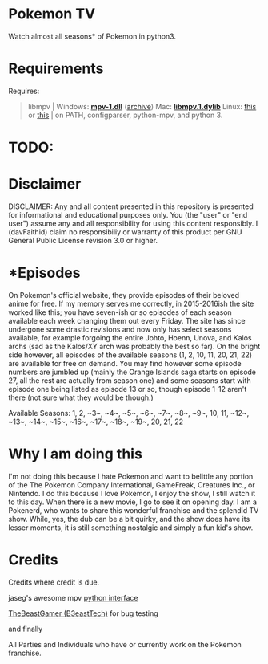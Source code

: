 # Pokemon TV

Watch almost all seasons* of Pokemon in python3.

# Requirements
Requires:

> libmpv | Windows: [**mpv-1.dll**](https://master.dl.sourceforge.net/project/mpv-player-windows/libmpv/mpv-dev-i686-20180317-git-fbcf2bf.7z)  ([archive](http://web.archive.org/web/20200117034440if_/https://master.dl.sourceforge.net/project/mpv-player-windows/libmpv/mpv-dev-i686-20180317-git-fbcf2bf.7z)) Mac: [**libmpv.1.dylib**](https://github.com/Ivshti/libmpv/blob/master/mac/lib/libmpv.1.dylib) Linux: [this](https://pkgs.org/download/libmpv) or [this](https://pkgs.org/download/libmpv-dev) | on PATH,
  configparser,
  python-mpv,
  and python 3.

# TODO:


# Disclaimer

DISCLAIMER: Any and all content presented in this repository is presented for informational and educational purposes only. You (the "user" or "end user") assume any and all responsibility for using this content responsibly. I (davFaithid) claim no responsibiliy or warranty of this product per GNU General Public License revision 3.0 or higher.

# *Episodes

On Pokemon's official website, they provide episodes of their beloved anime for free. If my memory serves me correctly, in 2015-2016ish the site worked like this; you have seven-ish or so episodes of each season available each week changing them out every Friday. The site has since undergone some drastic revisions and now only has select seasons available, for example forgoing the entire Johto, Hoenn, Unova, and Kalos archs (sad as the Kalos/XY arch was probably the best so far). On the bright side however, all episodes of the available seasons (1, 2, 10, 11, 20, 21, 22) are available for free on demand. You may find however some episode numbers are jumbled up (mainly the Orange Islands saga starts on episode 27, all the rest are actually from season one) and some seasons start with episode one being listed as episode 13 or so, though episode 1-12 aren't there (not sure what they would be though.)

Available Seasons:
1, 2, ~3~, ~4~, ~5~, ~6~, ~7~, ~8~, ~9~, 10, 11, ~12~, ~13~, ~14~, ~15~, ~16~, ~17~, ~18~, ~19~, 20, 21, 22

# Why I am doing this

I'm not doing this because I hate Pokemon and want to belittle any portion of the The Pokemon Company International, GameFreak, Creatures Inc., or Nintendo. I do this because I love Pokemon, I enjoy the show, I still watch it to this day. When there is a new movie, I go to see it on opening day. I am a Pokenerd, who wants to share this wonderful franchise and the splendid TV show. While, yes, the dub can be a bit quirky, and the show does have its lesser moments, it is still something nostalgic and simply a fun kid's show. 

# Credits

Credits where credit is due.

jaseg's awesome mpv [python interface](https://github.com/jaseg/python-mpv/)

[TheBeastGamer (B3eastTech)](https://github.com/B3astTech) for bug testing

and finally

All Parties and Individuals who have or currently work on the Pokemon franchise.
